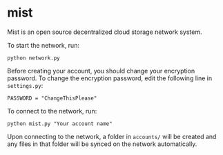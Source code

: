 # mist

Mist is an open source decentralized cloud storage network system.

To start the network, run:
```
python network.py
```

Before creating your account, you should change your encryption password.
To change the encryption password, edit the following line in ```settings.py```:
```
PASSWORD = "ChangeThisPlease"
```

To connect to the network, run:
```
python mist.py "Your account name"
```

Upon connecting to the network, a folder in ```accounts/``` will be created
and any files in that folder will be synced on the network automatically.
